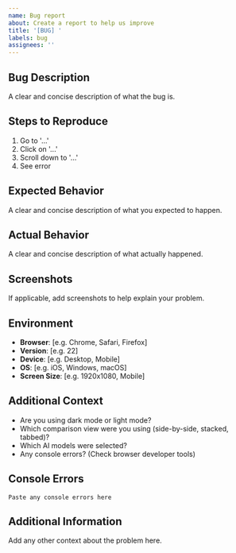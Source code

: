 ```yaml
---
name: Bug report
about: Create a report to help us improve
title: '[BUG] '
labels: bug
assignees: ''
---
```


## Bug Description

A clear and concise description of what the bug is.

## Steps to Reproduce

1. Go to '...'
2. Click on '...'
3. Scroll down to '...'
4. See error

## Expected Behavior

A clear and concise description of what you expected to happen.

## Actual Behavior

A clear and concise description of what actually happened.

## Screenshots

If applicable, add screenshots to help explain your problem.

## Environment

- **Browser**: [e.g. Chrome, Safari, Firefox]
- **Version**: [e.g. 22]
- **Device**: [e.g. Desktop, Mobile]
- **OS**: [e.g. iOS, Windows, macOS]
- **Screen Size**: [e.g. 1920x1080, Mobile]

## Additional Context

- Are you using dark mode or light mode?
- Which comparison view were you using (side-by-side, stacked, tabbed)?
- Which AI models were selected?
- Any console errors? (Check browser developer tools)

## Console Errors

```
Paste any console errors here
```

## Additional Information

Add any other context about the problem here.
